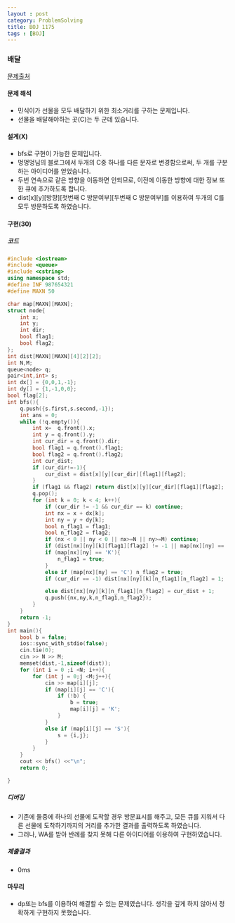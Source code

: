```yaml
---
layout : post
category: ProblemSolving
title: BOJ 1175
tags : [BOJ]
---
```

### 배달

[문제출처](https://www.acmicpc.net/problem/1175)

#### 문제 해석
  
- 민식이가 선물을 모두 배달하기 위한 최소거리를 구하는 문제입니다.
- 선물을 배달해야하는 곳(C)는 두 군데 있습니다.

#### 설계(X)

- bfs로 구현이 가능한 문제입니다.
- 멍멍멍님의 블로그에서 두개의 C중 하나를 다른 문자로 변경함으로써, 두 개를 구분하는 아이디어를 얻었습니다.
- 두번 연속으로 같은 방향을 이동하면 안되므로, 이전에 이동한 방향에 대한 정보 또한 큐에 추가하도록 합니다.
- dist[x][y][방향][첫번째 C 방문여부][두번째 C 방문여부]를 이용하여 두개의 C를 모두 방문하도록 하였습니다.

#### 구현(30)

##### 코드

```cpp
#include <iostream>
#include <queue>
#include <cstring>
using namespace std;
#define INF 987654321
#define MAXN 50

char map[MAXN][MAXN];
struct node{
    int x;
    int y;
    int dir;
    bool flag1;
    bool flag2;
};
int dist[MAXN][MAXN][4][2][2];
int N,M;
queue<node> q;
pair<int,int> s;
int dx[] = {0,0,1,-1};
int dy[] = {1,-1,0,0};
bool flag[2];
int bfs(){
    q.push({s.first,s.second,-1});
    int ans = 0;
    while (!q.empty()){
        int x=  q.front().x;
        int y = q.front().y;
        int cur_dir = q.front().dir;
        bool flag1 = q.front().flag1;
        bool flag2 = q.front().flag2;
        int cur_dist;
        if (cur_dir!=-1){
            cur_dist = dist[x][y][cur_dir][flag1][flag2];
        }
        if (flag1 && flag2) return dist[x][y][cur_dir][flag1][flag2];
        q.pop();
        for (int k = 0; k < 4; k++){
            if (cur_dir != -1 && cur_dir == k) continue;
            int nx = x + dx[k];
            int ny = y + dy[k];
            bool n_flag1 = flag1;
            bool n_flag2 = flag2;
            if (nx < 0 || ny < 0 || nx>=N || ny>=M) continue;
            if (dist[nx][ny][k][flag1][flag2] != -1 || map[nx][ny] == '#') continue;
            if (map[nx][ny] == 'K'){
                n_flag1 = true;
            }
            else if (map[nx][ny] == 'C') n_flag2 = true;
            if (cur_dir == -1) dist[nx][ny][k][n_flag1][n_flag2] = 1;

            else dist[nx][ny][k][n_flag1][n_flag2] = cur_dist + 1;
            q.push({nx,ny,k,n_flag1,n_flag2});
        }
    }
    return -1;
}
int main(){
    bool b = false;
    ios::sync_with_stdio(false);
    cin.tie(0);
    cin >> N >> M;
    memset(dist,-1,sizeof(dist));
    for (int i = 0 ;i <N; i++){
        for (int j = 0;j <M;j++){
            cin >> map[i][j];
            if (map[i][j] == 'C'){
                if (!b) {
                    b = true;
                    map[i][j] = 'K';
                }
            }
            else if (map[i][j] == 'S'){
                s = {i,j};
            }
        }
    }
    cout << bfs() <<"\n";
    return 0;

}
```

##### 디버깅

- 기존에 둘중에 하나의 선물에 도착할 경우 방문표시를 해주고, 모든 큐를 지워서 다른 선물에 도착하기까지의 거리를 추가한 결과를 출력하도록 하였습니다.
- 그러나, WA를 받아 반례를 찾지 못해 다른 아이디어를 이용하여 구현하였습니다.

##### 제출결과

- 0ms

#### 마무리

- dp또는 bfs를 이용하여 해결할 수 있는 문제였습니다. 생각을 깊게 하지 않아서 정확하게 구현하지 못했습니다.
